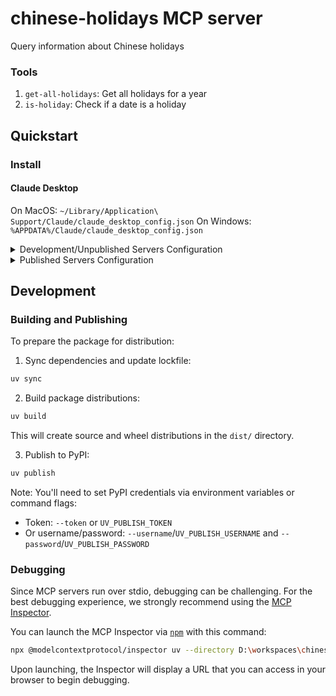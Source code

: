 # chinese-holidays MCP server

Query information about Chinese holidays

### Tools

1. `get-all-holidays`: Get all holidays for a year
2. `is-holiday`: Check if a date is a holiday

## Quickstart

### Install

#### Claude Desktop

On MacOS: `~/Library/Application\ Support/Claude/claude_desktop_config.json`
On Windows: `%APPDATA%/Claude/claude_desktop_config.json`

<details>
  <summary>Development/Unpublished Servers Configuration</summary>
  ```
  "mcpServers": {
    "chinese-holidays": {
      "command": "uv",
      "args": [
        "--directory",
        "D:\workspaces\chinese-holidays",
        "run",
        "chinese-holidays"
      ]
    }
  }
  ```
</details>

<details>
  <summary>Published Servers Configuration</summary>
  ```
  "mcpServers": {
    "chinese-holidays": {
      "command": "uvx",
      "args": [
        "chinese-holidays"
      ]
    }
  }
  ```
</details>

## Development

### Building and Publishing

To prepare the package for distribution:

1. Sync dependencies and update lockfile:
```bash
uv sync
```

2. Build package distributions:
```bash
uv build
```

This will create source and wheel distributions in the `dist/` directory.

3. Publish to PyPI:
```bash
uv publish
```

Note: You'll need to set PyPI credentials via environment variables or command flags:
- Token: `--token` or `UV_PUBLISH_TOKEN`
- Or username/password: `--username`/`UV_PUBLISH_USERNAME` and `--password`/`UV_PUBLISH_PASSWORD`

### Debugging

Since MCP servers run over stdio, debugging can be challenging. For the best debugging
experience, we strongly recommend using the [MCP Inspector](https://github.com/modelcontextprotocol/inspector).


You can launch the MCP Inspector via [`npm`](https://docs.npmjs.com/downloading-and-installing-node-js-and-npm) with this command:

```bash
npx @modelcontextprotocol/inspector uv --directory D:\workspaces\chinese-holidays run chinese-holidays
```


Upon launching, the Inspector will display a URL that you can access in your browser to begin debugging.